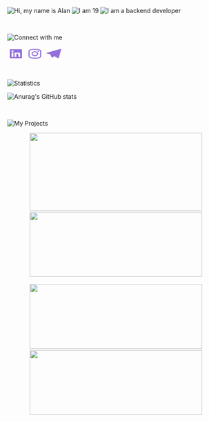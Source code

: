 ![Hi, my name is Alan](https://img.shields.io/badge/Hi%2C%20my%20name%20is%20Alan-9370DB?style=for-the-badge)
![I am 19](https://img.shields.io/badge/I%20am%2019-9370DB?style=for-the-badge)
![I am a backend developer](https://img.shields.io/badge/I%20am%20a%20backend%20developer-9370DB?style=for-the-badge)

&nbsp;
&nbsp;

![Connect with me](https://img.shields.io/badge/Connect%2C%20with%20me-9370DB?style=for-the-badge)

<p align="left">
<a href="https://www.linkedin.com/in/alan-kassymbek/" target="blank"><img align="center" src="https://github.com/CopeMonster/CopeMonster/blob/main/assets/linkedin_icon.svg" alt="" height="30" width="40" /></a>
<a href="https://www.instagram.com/memory_leak_maestro/" target="blank"><img align="center" src="https://github.com/CopeMonster/CopeMonster/blob/main/assets/instagram_icon.svg" alt="" height="30" width="40" /></a>
<a href="https://t.me/ton_tony" target="blank"><img align="center" src="https://github.com/CopeMonster/CopeMonster/blob/main/assets/telegram_icon.svg" alt="" height="30" width="40" /></a>
</p>

&nbsp;
&nbsp;

![Statistics](https://img.shields.io/badge/Statistics-9370DB?style=for-the-badge)

![Anurag's GitHub stats](https://github-readme-stats.vercel.app/api?username=CopeMonster&show_icons=true&theme=transparent&bg_color=9370DB&title_color=FFFFFF&text_color=FFFFFF&icon_color=FFFFFF&border_radius=20&rank_icon=github&include_all_commits=tru)

&nbsp;

![My Projects](https://img.shields.io/badge/My%2C%20projects-9370DB?style=for-the-badge)

<p align="center">
  <a href="https://github.com/CopeMonster/Copium">
    <img width="400" height="180" src="https://github-readme-stats.vercel.app/api/pin/?username=CopeMonster&repo=Copium&theme=transparent&bg_color=9370DB&title_color=FFFFFF&text_color=FFFFFF&icon_color=FFFFFF&border_color=9370DB&border_radius=20" />
  </a>
  <a href="https://github.com/CopeMonster/Copium">
    <img width="400" height="150" src="https://github-readme-stats.vercel.app/api/pin/?username=CopeMonster&repo=OpportuNetRewrite&theme=transparent&bg_color=9370DB&title_color=FFFFFF&text_color=FFFFFF&icon_color=FFFFFF&border_color=9370DB&border_radius=20" />
  </a>
</p>

<p align="center">
  <a href="https://github.com/CopeMonster/Copium">
    <img width="400" height="150" src="https://github-readme-stats.vercel.app/api/pin/?username=CopeMonster&repo=KinoReviewRewrite&theme=transparent&bg_color=9370DB&title_color=FFFFFF&text_color=FFFFFF&icon_color=FFFFFF&border_color=9370DB&border_radius=20" />
  </a>
  <a href="https://github.com/CopeMonster/Copium">
    <img width="400" height="150" src="https://github-readme-stats.vercel.app/api/pin/?username=CopeMonster&repo=CarShopCRM&theme=transparent&bg_color=9370DB&title_color=FFFFFF&text_color=FFFFFF&icon_color=FFFFFF&border_color=9370DB&border_radius=20" />
  </a>
</p>
